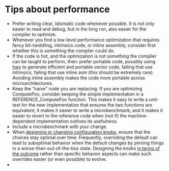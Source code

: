 # Tips about performance

* Prefer writing clear, idiomatic code whenever possible. It is not only easier to read and debug, but in the long run, also easier for the compiler to optimize.
* Whenever you find a low-level performance optimization that requires fancy bit-twiddling, intrinsics code, or inline assembly, consider first whether this is something the compiler could do.
* If the code is hot, and the optimization is not something the compiler can be taught to perform, then: prefer portable code, possibly using [hwy](https://github.com/google/highway/tree/master/hwy) to generate efficient and portable vector code, failing that use intrinsics, failing that use inline asm (this should be extremely rare). Avoiding inline assembly makes the code more portable across microarchitectures.
* Keep the “naive” code you are replacing. If you are optimizing ComputeFoo, consider keeping the simple implementation in a REFERENCE_ComputeFoo function. This makes it easy to write a unit-test for the new implementation that ensures the two functions are equivalent; it makes it easier to write a microbenchmark; and it makes it easier to revert to the reference code when (not if) the machine-dependent implementation outlives its usefulness.
* Include a microbenchmark with your change.
* When [designing or changing configuration knobs](https://abseil.io/fast/52), ensure that the choices stay optimal over time. Frequently, overriding the default can lead to suboptimal behavior when the default changes by pinning things in a worse-than-out-of-the-box state. Designing the knobs [in terms of the outcome](https://www.youtube.com/watch?v=J6SNO5o9ADg&t=1521s) rather than specific behavior aspects can make such overrides easier (or even possible) to evolve.
* 